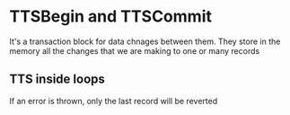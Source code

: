 # TTSBegin and TTSCommit

It's a transaction block for data chnages between them.
They store in the memory all the changes that we are making to one or many records

## TTS inside loops

If an error is thrown, only the last record will be reverted
